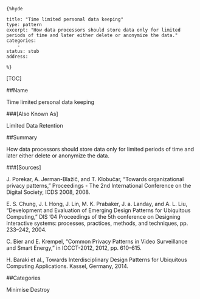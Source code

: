     {%hyde

    title: "Time limited personal data keeping"
    type: pattern
    excerpt: "How data processors should store data only for limited periods of time and later either delete or anonymize the data."
    categories:
        - 
    status: stub
    address:

    %}

[TOC]


##Name
<!--Primary name the pattern is known by.-->

Time limited personal data keeping

###[Also Known As]
<!-- All other names the pattern is known by.-->

Limited Data Retention

##Summary
<!-- One short paragraph summarising the pattern.-->

How data processors should store data only for limited periods of time and later either delete or anonymize the data.

<!--##Context-->
<!-- The situations in which the pattern may apply.-->



<!--##Problem-->
<!-- The problem a pattern addresses, including a list of forces describing why a problem might be difficult to solve.-->



<!--##Solution-->
<!-- A concise description of how the pattern addresses the problem.-->



<!--###[Structure]-->
<!--A detailed specification of the structural aspects of the pattern. A class diagram if applicable.-->



<!--###[Implementation]-->
<!--Guidelines for implementing the pattern; code fragments; suggested PETS; policy fragments.-->



<!--##Consequences-->
<!--The advantages (benefits) and disadvantages (liabilities) of applying the pattern.-->



<!--###[Constraints]-->
<!-- limitations as a consequence of applying the pattern.-->



<!--##Examples-->
<!--Motivational example to see how the pattern is applied.-->



<!--###[Known Uses]-->
<!-- Pointers to various applications of the pattern.-->



<!--##See Also-->
<!-- Any pointers to relevant information, not contained in the subfields below.-->



<!--###[Related Patterns]-->
<!-- Supporting and conflicting patterns-->



###[Sources]
<!-- References to the original source of the pattern.-->

J. Porekar, A. Jerman-Blažič, and T. Klobučar, “Towards organizational privacy patterns,” Proceedings - The 2nd International Conference on the Digital Society, ICDS 2008, 2008.

E. S. Chung, J. I. Hong, J. Lin, M. K. Prabaker, J. a. Landay, and A. L. Liu, “Development and Evaluation of Emerging Design Patterns for Ubiquitous Computing,” DIS ’04 Proceedings of the 5th conference on Designing interactive systems: processes, practices, methods, and techniques, pp. 233–242, 2004.

C. Bier and E. Krempel, “Common Privacy Patterns in Video Surveillance and Smart Energy,” in ICCCT-2012, 2012, pp. 610–615.

H. Baraki et al., Towards Interdisciplinary Design Patterns for Ubiquitous Computing Applications. Kassel, Germany, 2014.

<!--##General Comments-->
<!-- Separate discussion on the pattern.-->



##Categories
<!-- Placeholder for future agreed upon categories as per collaboration's evaluation.-->
Minimise
Destroy

<!--##Tags-->
<!-- User definable descriptors for additional correlation.-->




